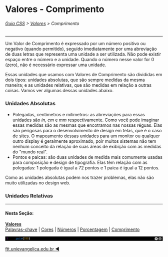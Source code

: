 # Valores - Comprimento
###### [Guia CSS](../README.md) > [Valores](./valores) > Comprimento
---

Um Valor de Comprimento é expressado por um número positivo ou negativo (quando permitido), seguido imediatamente por uma abreviação de duas letras que representa uma unidade a ser utilizada. Não pode existir espaço entre o número e a unidade. Quando o número nesse valor for 0 (zero), não é necessário expressar uma unidade.

Essas unidades que usamos com Valores de Comprimento são divididas em dois tipos: unidades absolutas, que são sempre medidas da mesma maneira; e as unidades relativas, que são medidas em relação a outras coisas. Vamos ver algumas dessas unidades abaixo.

### Unidades Absolutas

- Polegadas, centímetros e milímetros: as abreviações para essas unidades são *in*, *cm* e *mm* respectivamente. Como você pode imaginar essas medidas são as mesmas que encotramos nas nossas réguas. Elas são perigosas para o desenvolvimento de design em telas, que é o caso de sites. O mapeamento dessas unidades para um monitor ou qualquer outro display é geralmente aproximado, poir muitos sistemas não tem nenhum conceito da relação de suas áreas de exibição com as medidas do "mundo real". 
- Pontos e paicas: são duas unidades de medida mais comumente usadas para composição e design de tipografia. Elas têm relação com as polegadas: 1 polegada é igual a 72 pontos e 1 paica é igual a 12 pontos. 

Como as unidades absolutas podem nos trazer problemas, elas não são muito utilizadas no design web.

### Unidades Relativas



---
#### Nesta Seção:
[**Valores**](./valores.md)  
[Palavras-chave](./palavras-chave.md) | [Cores](./cores.md) | [Números](./numeros.md) | [Porcentagem](./porcentagem.md) | [Comprimento](./comprimento.md) 

<img src="../assets/guia-css-linha-horizontal.jpg">

[ftt.unievangelica.edu.br :arrow_backward:](http://ftt.unievangelica.edu.br) 
